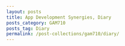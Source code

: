 ```yaml
---
layout: posts
title: App Development Synergies, Diary
posts_category: GAM710
posts_tag: Diary
permalink: /post-collections/gam710/diary/
---
```

